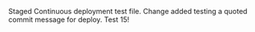 Staged Continuous deployment test file. Change added
testing a quoted commit message for deploy. Test 15!

